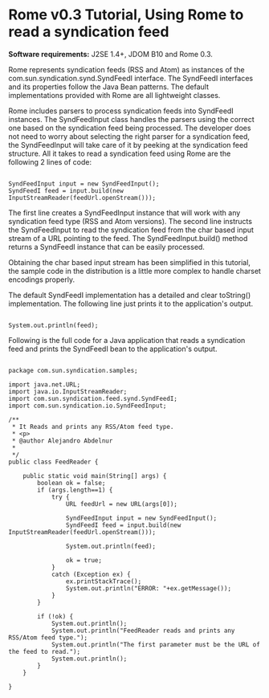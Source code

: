 # Rome v0.3 Tutorial, Using Rome to read a syndication feed


**Software requirements:** J2SE 1.4\+, JDOM B10 and Rome 0.3.



Rome represents syndication feeds (RSS and Atom) as instances of the com.sun.syndication.synd.SyndFeedI interface. The SyndFeedI interfaces and its properties follow the Java Bean patterns. The default implementations provided with Rome are all lightweight classes.



Rome includes parsers to process syndication feeds into SyndFeedI instances. The SyndFeedInput class handles the parsers using the correct one based on the syndication feed being processed. The developer does not need to worry about selecting the right parser for a syndication feed, the SyndFeedInput will take care of it by peeking at the syndication feed structure. All it takes to read a syndication feed using Rome are the following 2 lines of code:



```

SyndFeedInput input = new SyndFeedInput();
SyndFeedI feed = input.build(new InputStreamReader(feedUrl.openStream()));

```


The first line creates a SyndFeedInput instance that will work with any syndication feed type (RSS and Atom versions). The second line instructs the SyndFeedInput to read the syndication feed from the char based input stream of a URL pointing to the feed. The SyndFeedInput.build() method returns a SyndFeedI instance that can be easily processed.



Obtaining the char based input stream has been simplified in this tutorial, the sample code in the distribution is a little more complex to handle charset encodings properly.



The default SyndFeedI implementation has a detailed and clear toString() implementation. The following line just prints it to the application's output.



```

System.out.println(feed);

```


Following is the full code for a Java application that reads a syndication feed and prints the SyndFeedI bean to the application's output.



```

package com.sun.syndication.samples;

import java.net.URL;
import java.io.InputStreamReader;
import com.sun.syndication.feed.synd.SyndFeedI;
import com.sun.syndication.io.SyndFeedInput;

/**
 * It Reads and prints any RSS/Atom feed type.
 * <p>
 * @author Alejandro Abdelnur
 *
 */
public class FeedReader {

    public static void main(String[] args) {
        boolean ok = false;
        if (args.length==1) {
            try {
                URL feedUrl = new URL(args[0]);

                SyndFeedInput input = new SyndFeedInput();
                SyndFeedI feed = input.build(new InputStreamReader(feedUrl.openStream()));

                System.out.println(feed);

                ok = true;
            }
            catch (Exception ex) {
                ex.printStackTrace();
                System.out.println("ERROR: "+ex.getMessage());
            }
        }

        if (!ok) {
            System.out.println();
            System.out.println("FeedReader reads and prints any RSS/Atom feed type.");
            System.out.println("The first parameter must be the URL of the feed to read.");
            System.out.println();
        }
    }

}

```
